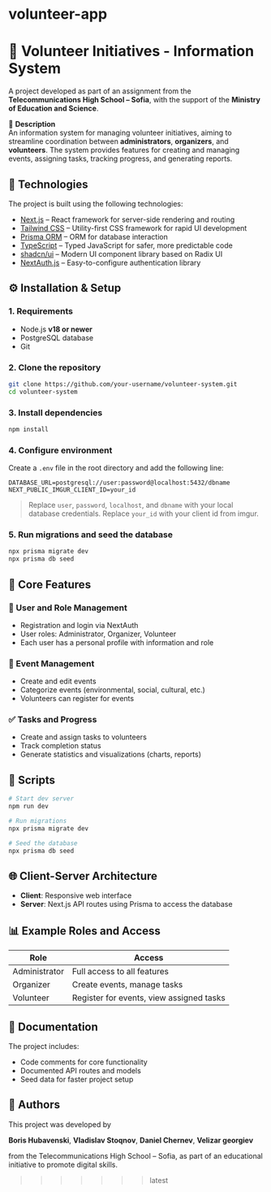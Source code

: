 # volunteer-app

# 🫱 Volunteer Initiatives - Information System

A project developed as part of an assignment from the **Telecommunications High School – Sofia**, with the support of the **Ministry of Education and Science**.

📌 **Description**  
An information system for managing volunteer initiatives, aiming to streamline coordination between **administrators**, **organizers**, and **volunteers**. The system provides features for creating and managing events, assigning tasks, tracking progress, and generating reports.

## 🚀 Technologies

The project is built using the following technologies:

- [Next.js](https://nextjs.org/) – React framework for server-side rendering and routing  
- [Tailwind CSS](https://tailwindcss.com/) – Utility-first CSS framework for rapid UI development  
- [Prisma ORM](https://www.prisma.io/) – ORM for database interaction  
- [TypeScript](https://www.typescriptlang.org/) – Typed JavaScript for safer, more predictable code  
- [shadcn/ui](https://ui.shadcn.com/) – Modern UI component library based on Radix UI  
- [NextAuth.js](https://next-auth.js.org/) – Easy-to-configure authentication library  

## ⚙️ Installation & Setup

### 1. Requirements

- Node.js **v18 or newer**  
- PostgreSQL database  
- Git

### 2. Clone the repository

```bash
git clone https://github.com/your-username/volunteer-system.git
cd volunteer-system
```

### 3. Install dependencies

```bash
npm install
```

### 4. Configure environment

Create a `.env` file in the root directory and add the following line:

```env
DATABASE_URL=postgresql://user:password@localhost:5432/dbname
NEXT_PUBLIC_IMGUR_CLIENT_ID=your_id
```

> Replace `user`, `password`, `localhost`, and `dbname` with your local database credentials.
> Replace `your_id` with your client id from imgur.

### 5. Run migrations and seed the database

```bash
npx prisma migrate dev
npx prisma db seed
```

## 🧩 Core Features

### 👥 User and Role Management

- Registration and login via NextAuth  
- User roles: Administrator, Organizer, Volunteer  
- Each user has a personal profile with information and role  

### 📅 Event Management

- Create and edit events  
- Categorize events (environmental, social, cultural, etc.)  
- Volunteers can register for events  

### ✅ Tasks and Progress

- Create and assign tasks to volunteers  
- Track completion status  
- Generate statistics and visualizations (charts, reports)  

## 🧰 Scripts

```bash
# Start dev server
npm run dev

# Run migrations
npx prisma migrate dev

# Seed the database
npx prisma db seed
```

## 🌐 Client-Server Architecture

- **Client**: Responsive web interface  
- **Server**: Next.js API routes using Prisma to access the database  

## 📊 Example Roles and Access

| Role          | Access                                             |
|---------------|----------------------------------------------------|
| Administrator | Full access to all features                        |
| Organizer     | Create events, manage tasks                        |
| Volunteer     | Register for events, view assigned tasks           |


## 📄 Documentation

The project includes:

- Code comments for core functionality  
- Documented API routes and models  
- Seed data for faster project setup  

## 👥 Authors

This project was developed by

**Boris Hubavenski**, **Vladislav Stoqnov**, **Daniel Chernev**, **Velizar georgiev**

from the Telecommunications High School – Sofia, as part of an educational initiative to promote digital skills.
>>>>>>> latest
